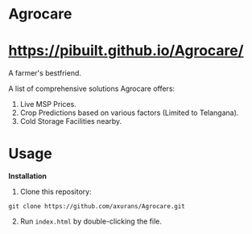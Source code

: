 # Agrocare 
# https://pibuilt.github.io/Agrocare/

A farmer's bestfriend. 

A list of comprehensive solutions Agrocare offers:

1. Live MSP Prices.
2. Crop Predictions based on various factors (Limited to Telangana).
3. Cold Storage Facilities nearby.

# Usage

**Installation**
1. Clone this repository:

```git clone https://github.com/axurans/Agrocare.git```

2. Run ```index.html``` by double-clicking the file.
